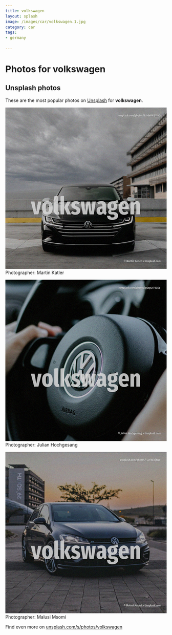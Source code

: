```yaml
---
title: volkswagen
layout: splash
image: /images/car/volkswagen.1.jpg
category: car
tags:
- germany

---
```

# Photos for volkswagen
 
## Unsplash photos
These are the most popular photos on [Unsplash](https://unsplash.com) for **volkswagen**.
 
![volkswagen](/images/car/volkswagen.1.jpg)
Photographer:  Martin Katler
 
![volkswagen](/images/car/volkswagen.2.jpg)
Photographer:  Julian Hochgesang
 
![volkswagen](/images/car/volkswagen.3.jpg)
Photographer:  Malusi Msomi
 
Find even more on [unsplash.com/s/photos/volkswagen](https://unsplash.com/s/photos/volkswagen)
 
